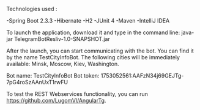 Technologies used :

-Spring Boot 2.3.3
-Hibernate
-H2
-JUnit 4
-Maven
-IntelliJ IDEA

To launch the application, download it and type in the command line: java-jar TelegramBotResliv-1.0-SNAPSHOT.jar

After the launch, you can start communicating with the bot. You can find it by the name TestCityInfoBot.
The following cities will be immediately available: Minsk, Moscow, Kiev, Washington.

Bot name: TestCityInfoBot
Bot token: 1753052561:AAFzN34j69GEJTg-7pG4roSzAAnUxT1rwFU

To test the REST Webservices functionality, you can run https://github.com/LugomVl/AngularTg.
